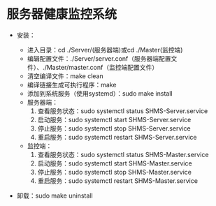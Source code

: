 # 服务器健康监控系统

* 安装：
    * 进入目录：cd ./Server/(服务器端)或cd ./Master(监控端)
    * 编辑配置文件：./Server/server.conf（服务器端配置文件）、./Master/master.conf（监控端配置文件）
    * 清空编译文件：make clean
    * 编译链接生成可执行程序：make 
    * 添加到系统服务（使用systemd）：sudo make install
    * 服务器端：
        1. 查看服务状态：sudo systemctl status SHMS-Server.service
        2. 启动服务：sudo systemctl start SHMS-Server.service
        3. 停止服务：sudo systemctl stop SHMS-Server.service
        4. 重启服务：sudo systemctl restart SHMS-Server.service
    * 监控端：
        1. 查看服务状态：sudo systemctl status SHMS-Master.service
        2. 启动服务：sudo systemctl start SHMS-Master.service
        3. 停止服务：sudo systemctl stop SHMS-Master.service
        4. 重启服务：sudo systemctl restart SHMS-Master.service

* 卸载：sudo make uninstall



